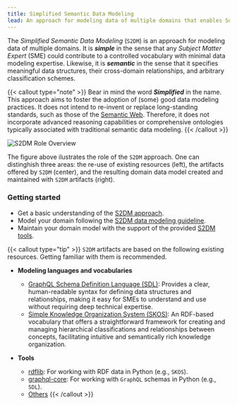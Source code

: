 ```yaml
---
title: Simplified Semantic Data Modeling
lead: An approach for modeling data of multiple domains that enables Subject Matter Experts to contribute to controlled vocabularies with minimal data modeling expertise.
---
```


The _Simplified Semantic Data Modeling_ (`S2DM`) is an approach for modeling data of multiple domains.
It is **_simple_** in the sense that any _Subject Matter Expert_ (SME) could contribute to a controlled vocabulary with minimal data modeling expertise.
Likewise, it is **_semantic_** in the sense that it specifies meaningful data structures, their cross-domain relationships, and arbitrary classification schemes.

{{< callout type="note" >}}
Bear in mind the word _**Simplified**_ in the name.
This approach aims to foster the adoption of (some) good data modeling practices.
It does not intend to re-invent or replace long-standing standards, such as those of the [Semantic Web](https://www.w3.org/2001/sw/wiki/Main_Page).
Therefore, it does not incorporate advanced reasoning capabilities or comprehensive ontologies typically associated with traditional semantic data modeling.
{{< /callout >}}

<div class="w-100 my-4">
  <img src="/s2dm/images/s2dm_role.png" alt="S2DM Role Overview" class="img-fluid w-100" style="max-width: 100%; height: auto;">
</div>

The figure above ilustrates the role of the `S2DM` approach.
One can distinghish three areas:
the re-use of existing resources (left), the artifacts offered by `S2DM` (center), and the resulting domain data model created and maintained with `S2DM` artifacts (right).

### Getting started
* Get a basic understanding of the [S2DM approach](/approach-overview).
* Model your domain following the [S2DM data modeling guideline](/data-modeling-guideline).
* Maintain your domain model with the support of the provided [S2DM tools](/tools).

{{< callout type="tip" >}}
`S2DM` artifacts are based on the following existing resources. Getting familiar with them is recommended.

- **Modeling languages and vocabularies**
    - [GraphQL Schema Definition Language (SDL)](https://graphql.org/learn/schema/): Provides a clear, human-readable syntax for defining data structures and relationships, making it easy for SMEs to understand and use without requiring deep technical expertise.
    - [Simple Knowledge Organization System (SKOS)](https://www.w3.org/2004/02/skos/): An RDF-based vocabulary that offers a straightforward framework for creating and managing hierarchical classifications and relationships between concepts, facilitating intuitive and semantically rich knowledge organization.

- **Tools**
    - [rdflib](https://rdflib.readthedocs.io): For working with RDF data in Python (e.g., `SKOS`).
    - [graphql-core](https://graphql-core-3.readthedocs.io): For working with `GraphQL` schemas in Python (e.g., `SDL`).
    - [Others](https://github.com/COVESA/s2dm/blob/main/pyproject.toml)
{{< /callout >}}
